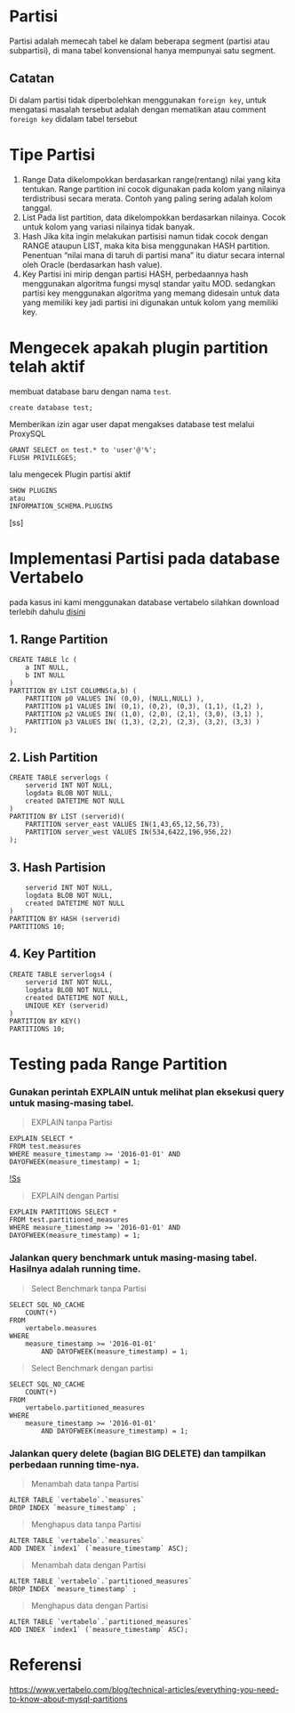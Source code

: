 # Partisi
Partisi adalah memecah tabel ke dalam beberapa segment (partisi atau subpartisi), di mana tabel konvensional hanya mempunyai satu segment.
## Catatan
Di dalam partisi tidak diperbolehkan menggunakan ```foreign key```, untuk mengatasi masalah tersebut adalah dengan mematikan atau comment ```foreign key``` didalam tabel tersebut
# Tipe Partisi
1. Range
Data dikelompokkan berdasarkan range(rentang) nilai yang kita tentukan. Range partition ini cocok digunakan pada kolom yang nilainya terdistribusi secara merata. Contoh yang paling sering adalah kolom tanggal.
2. List
Pada list partition, data dikelompokkan berdasarkan nilainya. Cocok untuk kolom yang variasi nilainya tidak banyak.
3. Hash
Jika kita ingin melakukan partisisi namun tidak cocok dengan RANGE ataupun LIST, maka kita bisa menggunakan HASH partition. Penentuan “nilai mana di taruh di partisi mana” itu diatur secara internal oleh Oracle (berdasarkan hash value).
4. Key
Partisi ini mirip dengan partisi HASH, perbedaannya hash menggunakan algoritma fungsi mysql standar yaitu MOD. sedangkan partisi key menggunakan algoritma yang memang didesain untuk data yang memiliki key jadi partisi ini digunakan untuk kolom yang memiliki key.

# Mengecek apakah plugin partition telah aktif
membuat database baru dengan nama ```test```.
```
create database test;
```
Memberikan izin agar user dapat mengakses database test melalui ProxySQL
```
GRANT SELECT on test.* to 'user'@'%';
FLUSH PRIVILEGES;
```
lalu mengecek Plugin partisi aktif 
```
SHOW PLUGINS 
atau
INFORMATION_SCHEMA.PLUGINS
```
[ss]

# Implementasi Partisi pada database Vertabelo
pada kasus ini kami menggunakan database vertabelo silahkan download terlebih dahulu [disini](https://drive.google.com/file/d/0B2Ksz9hP3LtXRUppZHdhT1pBaWM/view) 
## 1. Range Partition
```
CREATE TABLE lc (
    a INT NULL,
    b INT NULL
)
PARTITION BY LIST COLUMNS(a,b) (
    PARTITION p0 VALUES IN( (0,0), (NULL,NULL) ),
    PARTITION p1 VALUES IN( (0,1), (0,2), (0,3), (1,1), (1,2) ),
    PARTITION p2 VALUES IN( (1,0), (2,0), (2,1), (3,0), (3,1) ),
    PARTITION p3 VALUES IN( (1,3), (2,2), (2,3), (3,2), (3,3) )
);
```
## 2. Lish Partition
```
CREATE TABLE serverlogs (
    serverid INT NOT NULL, 
    logdata BLOB NOT NULL,
    created DATETIME NOT NULL
)
PARTITION BY LIST (serverid)(
    PARTITION server_east VALUES IN(1,43,65,12,56,73),
    PARTITION server_west VALUES IN(534,6422,196,956,22)
);
```
## 3. Hash Partision
```CREATE TABLE serverlogs2 (
    serverid INT NOT NULL, 
    logdata BLOB NOT NULL,
    created DATETIME NOT NULL
)
PARTITION BY HASH (serverid)
PARTITIONS 10;
```
## 4. Key Partition
```
CREATE TABLE serverlogs4 (
    serverid INT NOT NULL, 
    logdata BLOB NOT NULL,
    created DATETIME NOT NULL,
    UNIQUE KEY (serverid)
)
PARTITION BY KEY()
PARTITIONS 10;
```

# Testing pada Range Partition
### Gunakan perintah EXPLAIN untuk melihat plan eksekusi query untuk masing-masing tabel.
> EXPLAIN tanpa Partisi
```
EXPLAIN SELECT *
FROM test.measures
WHERE measure_timestamp >= '2016-01-01' AND DAYOFWEEK(measure_timestamp) = 1;
```
[!Ss](https://github.com/Nirmala01/BDT/blob/master/Tugas%202%20Partisi/Ss/Screen%20Shot%202019-03-20%20at%204.06.20%20AM.png)
> EXPLAIN dengan Partisi
```
EXPLAIN PARTITIONS SELECT *
FROM test.partitioned_measures
WHERE measure_timestamp >= '2016-01-01' AND DAYOFWEEK(measure_timestamp) = 1;
```
### Jalankan query benchmark untuk masing-masing tabel. Hasilnya adalah running time.
> Select Benchmark tanpa Partisi
```
SELECT SQL_NO_CACHE
    COUNT(*)
FROM
    vertabelo.measures
WHERE
    measure_timestamp >= '2016-01-01'
        AND DAYOFWEEK(measure_timestamp) = 1;
```
> Select Benchmark dengan partisi
``` 
SELECT SQL_NO_CACHE
    COUNT(*)
FROM
    vertabelo.partitioned_measures
WHERE
    measure_timestamp >= '2016-01-01'
        AND DAYOFWEEK(measure_timestamp) = 1;
```

### Jalankan query delete (bagian BIG DELETE) dan tampilkan perbedaan running time-nya.
> Menambah data tanpa Partisi
```
ALTER TABLE `vertabelo`.`measures` 
DROP INDEX `measure_timestamp` ;
```
> Menghapus data tanpa Partisi
```
ALTER TABLE `vertabelo`.`measures` 
ADD INDEX `index1` (`measure_timestamp` ASC);
```
> Menambah data dengan Partisi
```
ALTER TABLE `vertabelo`.`partitioned_measures` 
DROP INDEX `measure_timestamp` ;
```
> Menghapus data dengan Partisi
```
ALTER TABLE `vertabelo`.`partitioned_measures` 
ADD INDEX `index1` (`measure_timestamp` ASC);
```

# Referensi
https://www.vertabelo.com/blog/technical-articles/everything-you-need-to-know-about-mysql-partitions

